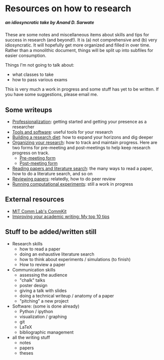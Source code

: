 # Resources on how to research

##### an idiosyncratic take by Anand D. Sarwate

These are some notes and miscellaneous items about skills and tips for success in research (and beyond!). It is (a) not comprehensive and (b) very idiosyncratic. It will hopefully get more organized and filled in over time. Rather than a monolithic document, things will be split up into subfiles for easier consumption.
 
Things I'm not going to talk about:

* what classes to take
* how to pass various exams

This is very much a work in progress and some stuff has yet to be written. If you have some suggestions, please email me.

## Some writeups

* [Professionalization](ProfessionalStuff.md): getting started and getting your presence as a researcher
* [Tools and software](Tools.md): useful tools for your research
* [Building a research diet](ResearchInputs.md): how to expand your horizons and dig deeper
* [Organizing your research](OrganizingWork.md): how to track and maintain progress. Here are two forms for pre-meeting and post-meetings to help keep research progress on track.
   * [Pre-meeting form](PreMtgForm.md)
   * [Post-meeting form](PostMtgForm.md)
* [Reading papers and literature search](ReadingSkills.md): the many ways to read a paper, how to do a literature search, and so on
* [Reviewing papers](Reviewing.md): relatedly, how to do peer review
* [Running computational experiments](Experiments.md): still a work in progress

## External resources

* [MIT Comm Lab's CommKit](https://mitcommlab.mit.edu/nse/use-the-commkit/)
* [Improving your academic writing: My top 10 tips](http://www.raulpacheco.org/2013/02/improving-your-academic-writing-my-top-10-tips/)

## Stuff to be added/written still

* Research skills
  * how to read a paper
  * doing an exhaustive literature search
  * how to think about experiments / simulations (to finish)
  * How to review a paper
* Communication skills
  * assessing the audience
  * "chalk" talks
  * poster design
  * giving a talk with slides
  * doing a technical writeup / anatomy of a paper
  * "pitching" a new project
* Software: (some is done already)
  * Python / ipython
  * visualization / graphing
  * git
  * LaTeX
  * bibliographic management
* all the writing stuff
  * notes
  * papers
  * theses

